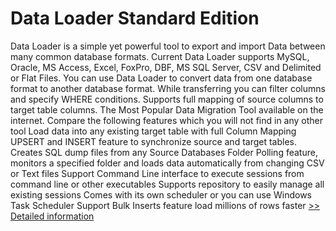 # Data Loader Standard Edition
Data Loader is a simple yet powerful tool to export and import Data between many common database formats. Current Data Loader supports MySQL, Oracle, MS Access, Excel, FoxPro, DBF, MS SQL Server, CSV and Delimited or Flat Files. You can use Data Loader to convert data from one database format to another database format. While transferring you can filter columns and specify WHERE conditions. Supports full mapping of source columns to target table columns. The Most Popular Data Migration Tool available on the internet. Compare the following features which you will not find in any other tool Load data into any existing target table with full Column Mapping UPSERT and INSERT feature to synchronize source and target tables. Creates SQL dump files from any Source Databases Folder Polling feature, monitors a specified folder and loads data automatically from changing CSV or Text files Support Command Line interface to execute sessions from command line or other executables Supports repository to easily manage all existing sessions Comes with its own scheduler or you can use Windows Task Scheduler Support Bulk Inserts feature load millions of rows faster
[>> Detailed information](https://secure.shareit.com/shareit/product.html?productid=300170029&affiliateid=200057808)